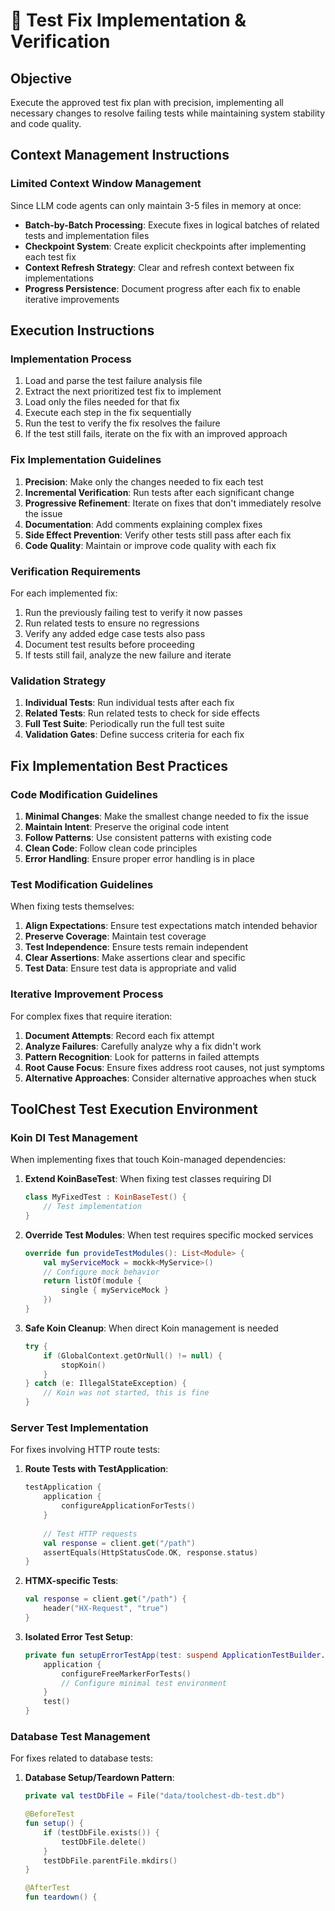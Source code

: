 # 🚀 Test Fix Implementation & Verification

## Objective
Execute the approved test fix plan with precision, implementing all necessary changes to resolve failing tests while maintaining system stability and code quality.

## Context Management Instructions

### Limited Context Window Management
Since LLM code agents can only maintain 3-5 files in memory at once:

- **Batch-by-Batch Processing**: Execute fixes in logical batches of related tests and implementation files
- **Checkpoint System**: Create explicit checkpoints after implementing each test fix
- **Context Refresh Strategy**: Clear and refresh context between fix implementations
- **Progress Persistence**: Document progress after each fix to enable iterative improvements

## Execution Instructions

### Implementation Process
1. Load and parse the test failure analysis file
2. Extract the next prioritized test fix to implement
3. Load only the files needed for that fix
4. Execute each step in the fix sequentially
5. Run the test to verify the fix resolves the failure
6. If the test still fails, iterate on the fix with an improved approach

### Fix Implementation Guidelines
1. **Precision**: Make only the changes needed to fix each test
2. **Incremental Verification**: Run tests after each significant change
3. **Progressive Refinement**: Iterate on fixes that don't immediately resolve the issue
4. **Documentation**: Add comments explaining complex fixes
5. **Side Effect Prevention**: Verify other tests still pass after each fix
6. **Code Quality**: Maintain or improve code quality with each fix

### Verification Requirements
For each implemented fix:
1. Run the previously failing test to verify it now passes
2. Run related tests to ensure no regressions
3. Verify any added edge case tests also pass
4. Document test results before proceeding
5. If tests still fail, analyze the new failure and iterate

### Validation Strategy
1. **Individual Tests**: Run individual tests after each fix
2. **Related Tests**: Run related tests to check for side effects
3. **Full Test Suite**: Periodically run the full test suite
4. **Validation Gates**: Define success criteria for each fix

## Fix Implementation Best Practices

### Code Modification Guidelines
1. **Minimal Changes**: Make the smallest change needed to fix the issue
2. **Maintain Intent**: Preserve the original code intent
3. **Follow Patterns**: Use consistent patterns with existing code
4. **Clean Code**: Follow clean code principles
5. **Error Handling**: Ensure proper error handling is in place

### Test Modification Guidelines
When fixing tests themselves:
1. **Align Expectations**: Ensure test expectations match intended behavior
2. **Preserve Coverage**: Maintain test coverage
3. **Test Independence**: Ensure tests remain independent
4. **Clear Assertions**: Make assertions clear and specific
5. **Test Data**: Ensure test data is appropriate and valid

### Iterative Improvement Process
For complex fixes that require iteration:
1. **Document Attempts**: Record each fix attempt
2. **Analyze Failures**: Carefully analyze why a fix didn't work
3. **Pattern Recognition**: Look for patterns in failed attempts
4. **Root Cause Focus**: Ensure fixes address root causes, not just symptoms
5. **Alternative Approaches**: Consider alternative approaches when stuck

## ToolChest Test Execution Environment

### Koin DI Test Management
When implementing fixes that touch Koin-managed dependencies:

1. **Extend KoinBaseTest**: When fixing test classes requiring DI
   ```kotlin
   class MyFixedTest : KoinBaseTest() {
       // Test implementation
   }
   ```

2. **Override Test Modules**: When test requires specific mocked services
   ```kotlin
   override fun provideTestModules(): List<Module> {
       val myServiceMock = mockk<MyService>()
       // Configure mock behavior
       return listOf(module {
           single { myServiceMock }
       })
   }
   ```

3. **Safe Koin Cleanup**: When direct Koin management is needed
   ```kotlin
   try {
       if (GlobalContext.getOrNull() != null) {
           stopKoin()
       }
   } catch (e: IllegalStateException) {
       // Koin was not started, this is fine
   }
   ```

### Server Test Implementation
For fixes involving HTTP route tests:

1. **Route Tests with TestApplication**:
   ```kotlin
   testApplication {
       application {
           configureApplicationForTests()
       }
       
       // Test HTTP requests
       val response = client.get("/path")
       assertEquals(HttpStatusCode.OK, response.status)
   }
   ```

2. **HTMX-specific Tests**:
   ```kotlin
   val response = client.get("/path") {
       header("HX-Request", "true")
   }
   ```

3. **Isolated Error Test Setup**:
   ```kotlin
   private fun setupErrorTestApp(test: suspend ApplicationTestBuilder.() -> Unit) = testApplication {
       application {
           configureFreeMarkerForTests()
           // Configure minimal test environment
       }
       test()
   }
   ```

### Database Test Management
For fixes related to database tests:

1. **Database Setup/Teardown Pattern**:
   ```kotlin
   private val testDbFile = File("data/toolchest-db-test.db")
   
   @BeforeTest
   fun setup() {
       if (testDbFile.exists()) {
           testDbFile.delete()
       }
       testDbFile.parentFile.mkdirs()
   }
   
   @AfterTest
   fun teardown() {